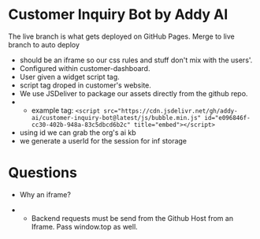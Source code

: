 # Customer Inquiry Bot by Addy AI

The live branch is what gets deployed on GitHub Pages.
Merge to live branch to auto deploy


- should be an iframe so our css rules and stuff don't mix with the users'.
- Configured within customer-dashboard. 
- User given a widget script tag.
- script tag droped in customer's website.
- We use JSDeliver to package our assets directly from the github repo.
- - example tag: `<script src="https://cdn.jsdelivr.net/gh/addy-ai/customer-inquiry-bot@latest/js/bubble.min.js" id="e096846f-cc30-402b-948a-83c5dbcd6b2c" title="embed"></script>`
- using id we can grab the org's ai kb
- we generate a userId for the session for inf storage

# Questions
- Why an iframe?

- - Backend requests must be send from the Github Host from an Iframe. Pass window.top as well.